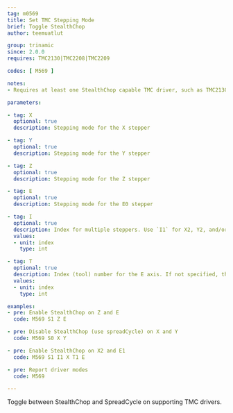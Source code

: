 ```yaml
---
tag: m0569
title: Set TMC Stepping Mode
brief: Toggle StealthChop
author: teemuatlut

group: trinamic
since: 2.0.0
requires: TMC2130|TMC2208|TMC2209

codes: [ M569 ]

notes:
- Requires at least one StealthChop capable TMC driver, such as TMC2130, TMC2208, or TMC2209.

parameters:

- tag: X
  optional: true
  description: Stepping mode for the X stepper

- tag: Y
  optional: true
  description: Stepping mode for the Y stepper

- tag: Z
  optional: true
  description: Stepping mode for the Z stepper

- tag: E
  optional: true
  description: Stepping mode for the E0 stepper

- tag: I
  optional: true
  description: Index for multiple steppers. Use `I1` for X2, Y2, and/or Z2, and `I2` for Z3.
  values:
  - unit: index
    type: int

- tag: T
  optional: true
  description: Index (tool) number for the E axis. If not specified, the E0 extruder.
  values:
  - unit: index
    type: int

examples:
- pre: Enable StealthChop on Z and E
  code: M569 S1 Z E

- pre: Disable StealthChop (use spreadCycle) on X and Y
  code: M569 S0 X Y

- pre: Enable StealthChop on X2 and E1
  code: M569 S1 I1 X T1 E

- pre: Report driver modes
  code: M569

---
```


Toggle between StealthChop and SpreadCycle on supporting TMC drivers.
